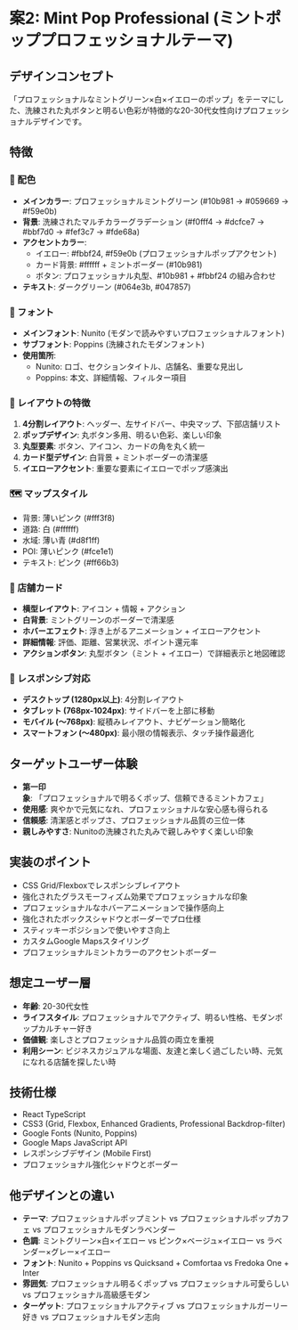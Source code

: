 # 案2: Mint Pop Professional (ミントポッププロフェッショナルテーマ)

## デザインコンセプト
「プロフェッショナルなミントグリーン×白×イエローのポップ」をテーマにした、洗練された丸ボタンと明るい色彩が特徴的な20-30代女性向けプロフェッショナルデザインです。

## 特徴

### 🎨 配色
- **メインカラー**: プロフェッショナルミントグリーン (#10b981 → #059669 → #f59e0b)
- **背景**: 洗練されたマルチカラーグラデーション (#f0fff4 → #dcfce7 → #bbf7d0 → #fef3c7 → #fde68a)
- **アクセントカラー**: 
  - イエロー: #fbbf24, #f59e0b (プロフェッショナルポップアクセント)
  - カード背景: #ffffff + ミントボーダー (#10b981)
  - ボタン: プロフェッショナル丸型、#10b981 + #fbbf24 の組み合わせ
- **テキスト**: ダークグリーン (#064e3b, #047857)

### 📝 フォント
- **メインフォント**: Nunito (モダンで読みやすいプロフェッショナルフォント)
- **サブフォント**: Poppins (洗練されたモダンフォント)
- **使用箇所**: 
  - Nunito: ロゴ、セクションタイトル、店舗名、重要な見出し
  - Poppins: 本文、詳細情報、フィルター項目

### 🎯 レイアウトの特徴
1. **4分割レイアウト**: ヘッダー、左サイドバー、中央マップ、下部店舗リスト
2. **ポップデザイン**: 丸ボタン多用、明るい色彩、楽しい印象
3. **丸型要素**: ボタン、アイコン、カードの角を丸く統一
4. **カード型デザイン**: 白背景 + ミントボーダーの清潔感
5. **イエローアクセント**: 重要な要素にイエローでポップ感演出

### 🗺️ マップスタイル
- 背景: 薄いピンク (#fff3f8)
- 道路: 白 (#ffffff)
- 水域: 薄い青 (#d8f1ff)
- POI: 薄いピンク (#fce1e1)
- テキスト: ピンク (#ff66b3)

### 🏪 店舗カード
- **横型レイアウト**: アイコン + 情報 + アクション
- **白背景**: ミントグリーンのボーダーで清潔感
- **ホバーエフェクト**: 浮き上がるアニメーション + イエローアクセント
- **詳細情報**: 評価、距離、営業状況、ポイント還元率
- **アクションボタン**: 丸型ボタン（ミント + イエロー）で詳細表示と地図確認

### 📱 レスポンシブ対応
- **デスクトップ (1280px以上)**: 4分割レイアウト
- **タブレット (768px-1024px)**: サイドバーを上部に移動
- **モバイル (〜768px)**: 縦積みレイアウト、ナビゲーション簡略化
- **スマートフォン (〜480px)**: 最小限の情報表示、タッチ操作最適化

## ターゲットユーザー体験
- **第一印象**: 「プロフェッショナルで明るくポップ、信頼できるミントカフェ」
- **使用感**: 爽やかで元気になれ、プロフェッショナルな安心感も得られる
- **信頼感**: 清潔感とポップさ、プロフェッショナル品質の三位一体
- **親しみやすさ**: Nunitoの洗練された丸みで親しみやすく楽しい印象

## 実装のポイント
- CSS Grid/Flexboxでレスポンシブレイアウト
- 強化されたグラスモーフィズム効果でプロフェッショナルな印象
- プロフェッショナルなホバーアニメーションで操作感向上
- 強化されたボックスシャドウとボーダーでプロ仕様
- スティッキーポジションで使いやすさ向上
- カスタムGoogle Mapsスタイリング
- プロフェッショナルミントカラーのアクセントボーダー

## 想定ユーザー層
- **年齢**: 20-30代女性
- **ライフスタイル**: プロフェッショナルでアクティブ、明るい性格、モダンポップカルチャー好き
- **価値観**: 楽しさとプロフェッショナル品質の両立を重視
- **利用シーン**: ビジネスカジュアルな場面、友達と楽しく過ごしたい時、元気になれる店舗を探したい時

## 技術仕様
- React TypeScript
- CSS3 (Grid, Flexbox, Enhanced Gradients, Professional Backdrop-filter)
- Google Fonts (Nunito, Poppins)
- Google Maps JavaScript API
- レスポンシブデザイン (Mobile First)
- プロフェッショナル強化シャドウとボーダー

## 他デザインとの違い
- **テーマ**: プロフェッショナルポップミント vs プロフェッショナルポップカフェ vs プロフェッショナルモダンラベンダー
- **色調**: ミントグリーン×白×イエロー vs ピンク×ベージュ×イエロー vs ラベンダー×グレー×イエロー
- **フォント**: Nunito + Poppins vs Quicksand + Comfortaa vs Fredoka One + Inter
- **雰囲気**: プロフェッショナル明るくポップ vs プロフェッショナル可愛らしい vs プロフェッショナル高級感モダン
- **ターゲット**: プロフェッショナルアクティブ vs プロフェッショナルガーリー好き vs プロフェッショナルモダン志向
